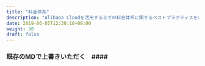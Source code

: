 ```yaml
---
title: "料金体系"
description: "Alibaba Cloudを活用する上での料金体系に関するベストプラクティスを紹介します"
date: 2019-06-05T12:30:18+08:00
weight: 30
draft: false
---
```


### 既存のMDで上書きいただく　####